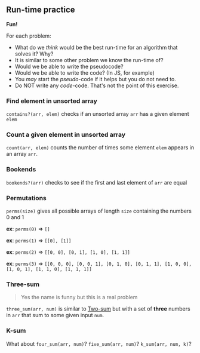 ## Run-time practice

**Fun!**

For each problem:

* What do we _think_ would be the best run-time for an algorithm that solves it?  Why?
* It is similar to some other problem we know the run-time of?
* Would we be able to write the pseudocode?
* Would we be able to write the code? (In JS, for example)
* You _may_ start the _pseudo_-code if it helps but you do not need to.
* Do NOT write any _code_-code.  That's not the point of this exercise.


### Find element in unsorted array

`contains?(arr, elem)` checks if an unsorted array `arr` has a given element `elem`


### Count a given element in unsorted array

`count(arr, elem)` counts the number of times some element `elem` appears in an array `arr`.


### Bookends

`bookends?(arr)` checks to see if the first and last element of `arr` are equal


### Permutations

`perms(size)` gives all possible arrays of length `size` containing the numbers 0 and 1

**ex**: `perms(0)` => `[]`

**ex**: `perms(1)` => `[[0], [1]]`

**ex**: `perms(2)` => `[[0, 0], [0, 1], [1, 0], [1, 1]]`

**ex**: `perms(3)` => `[[0, 0, 0], [0, 0, 1], [0, 1, 0], [0, 1, 1], [1, 0, 0], [1, 0, 1], [1, 1, 0], [1, 1, 1]]`


### Three-sum
> Yes the name is funny but this is a real problem

`three_sum(arr, num)` is similar to [Two-sum][two-sum] but with a set of **three** numbers in `arr` that sum to some given input `num`.

### K-sum

What about `four_sum(arr, num)`? `five_sum(arr, num)`? `k_sum(arr, num, k)`?


[two-sum]: https://git.generalassemb.ly/wdi-nyc-delorean/LECTURE_U03_D05_ES6-Big-O#two-sum
